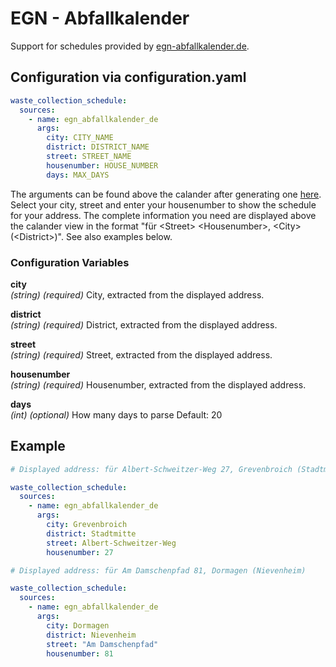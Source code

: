 # EGN - Abfallkalender

Support for schedules provided by [egn-abfallkalender.de](https://www.egn-abfallkalender.de/).

## Configuration via configuration.yaml

```yaml
waste_collection_schedule:
  sources:
    - name: egn_abfallkalender_de
      args:
        city: CITY_NAME
        district: DISTRICT_NAME
        street: STREET_NAME
        housenumber: HOUSE_NUMBER
        days: MAX_DAYS
```

The arguments can be found above the calander after generating one [here](https://www.egn-abfallkalender.de/kalender#skill-setup-form). Select your city, street and enter your housenumber to show the schedule for your address. The complete information you need are displayed above the calander view in the format "für \<Street> \<Housenumber>, \<City> (\<District>)". See also examples below.

### Configuration Variables

**city**<br>
*(string) (required)*
City, extracted from the displayed address.

**district**<br>
*(string) (required)*
District, extracted from the displayed address.

**street**<br>
*(string) (required)*
Street, extracted from the displayed address.

**housenumber**<br>
*(string) (required)*
Housenumber, extracted from the displayed address.

**days**<br>
*(int) (optional)*
How many days to parse
Default: 20

## Example

```yaml
# Displayed address: für Albert-Schweitzer-Weg 27, Grevenbroich (Stadtmitte)

waste_collection_schedule:
  sources:
    - name: egn_abfallkalender_de
      args:
        city: Grevenbroich
        district: Stadtmitte
        street: Albert-Schweitzer-Weg
        housenumber: 27
```

```yaml
# Displayed address: für Am Damschenpfad 81, Dormagen (Nievenheim)

waste_collection_schedule:
  sources:
    - name: egn_abfallkalender_de
      args:
        city: Dormagen
        district: Nievenheim
        street: "Am Damschenpfad"
        housenumber: 81
```
